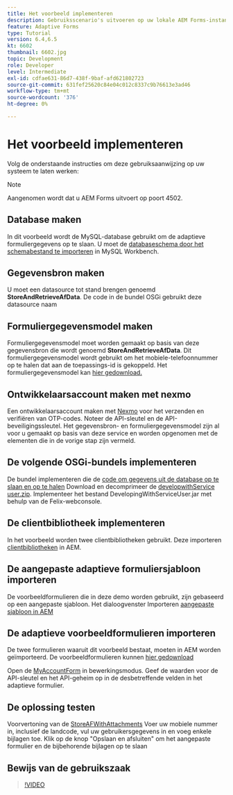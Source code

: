```yaml
---
title: Het voorbeeld implementeren
description: Gebruiksscenario's uitvoeren op uw lokale AEM Forms-instantie
feature: Adaptive Forms
type: Tutorial
version: 6.4,6.5
kt: 6602
thumbnail: 6602.jpg
topic: Development
role: Developer
level: Intermediate
exl-id: cdfae631-86d7-438f-9baf-afd621802723
source-git-commit: 631fef25620c84e04c012c8337c9b76613e3ad46
workflow-type: tm+mt
source-wordcount: '376'
ht-degree: 0%

---
```


# Het voorbeeld implementeren

Volg de onderstaande instructies om deze gebruiksaanwijzing op uw systeem te laten werken:

>[!NOTE]
>Aangenomen wordt dat u AEM Forms uitvoert op poort 4502.


## Database maken

In dit voorbeeld wordt de MySQL-database gebruikt om de adaptieve formuliergegevens op te slaan. U moet de [databaseschema door het schemabestand te importeren](assets/data-base-schema.sql) in MySQL Workbench.

## Gegevensbron maken

U moet een datasource tot stand brengen genoemd **StoreAndRetrieveAfData**. De code in de bundel OSGi gebruikt deze datasource naam

## Formuliergegevensmodel maken

Formuliergegevensmodel moet worden gemaakt op basis van deze gegevensbron die wordt genoemd **StoreAndRetrieveAfData**. Dit formuliergegevensmodel wordt gebruikt om het mobiele-telefoonnummer op te halen dat aan de toepassings-id is gekoppeld. Het formuliergegevensmodel kan [hier gedownload.](assets/2-Factor-Authentication-DataSource-and-FDM.zip)

## Ontwikkelaarsaccount maken met nexmo

Een ontwikkelaarsaccount maken met [Nexmo](https://dashboard.nexmo.com/) voor het verzenden en verifiëren van OTP-codes. Noteer de API-sleutel en de API-beveiligingssleutel. Het gegevensbron- en formuliergegevensmodel zijn al voor u gemaakt op basis van deze service en worden opgenomen met de elementen die in de vorige stap zijn vermeld.

## De volgende OSGi-bundels implementeren

De bundel implementeren die de [code om gegevens uit de database op te slaan en op te halen](assets/FetchPartiallyCompletedForm.PartiallyCompletedForm.core-1.0-SNAPSHOT.jar)
Download en decomprimeer de [developwithService user.zip](https://experienceleague.adobe.com/docs/experience-manager-learn/assets/developingwithserviceuser.zip).
Implementeer het bestand DevelopingWithServiceUser.jar met behulp van de Felix-webconsole.

## De clientbibliotheek implementeren

In het voorbeeld worden twee clientbibliotheken gebruikt. Deze importeren [clientbibliotheken](assets/client-libraries.zip) in AEM.

## De aangepaste adaptieve formuliersjabloon importeren

De voorbeeldformulieren die in deze demo worden gebruikt, zijn gebaseerd op een aangepaste sjabloon. Het dialoogvenster Importeren [aangepaste sjabloon in AEM](assets/custom-template-with-page-component.zip)

## De adaptieve voorbeeldformulieren importeren

De twee formulieren waaruit dit voorbeeld bestaat, moeten in AEM worden geïmporteerd. De voorbeeldformulieren kunnen [hier gedownload](assets/sample-forms.zip)

Open de [MyAccountForm](http://localhost:4502/editor.html/content/forms/af/myaccountform.html) in bewerkingsmodus. Geef de waarden voor de API-sleutel en het API-geheim op in de desbetreffende velden in het adaptieve formulier.

## De oplossing testen

Voorvertoning van de [StoreAFWithAttachments](http://localhost:4502/content/dam/formsanddocuments/storeafwithattachments/jcr:content?wcmmode=disabled)
Voer uw mobiele nummer in, inclusief de landcode, vul uw gebruikersgegevens in en voeg enkele bijlagen toe. Klik op de knop &quot;Opslaan en afsluiten&quot; om het aangepaste formulier en de bijbehorende bijlagen op te slaan


## Bewijs van de gebruikszaak

>[!VIDEO](https://video.tv.adobe.com/v/327122?quality=9&learn=on)
